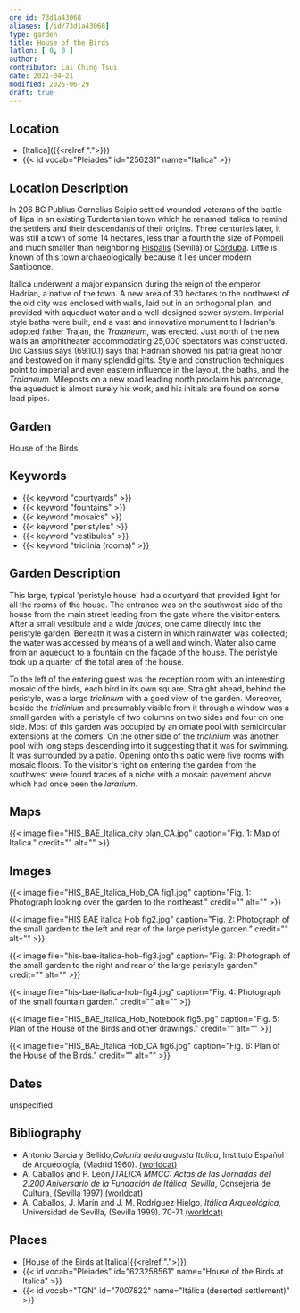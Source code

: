 ```yaml
---
gre_id: 73d1a43068
aliases: [/id/73d1a43068]
type: garden
title: House of the Birds
latlon: [ 0, 0 ]
author:
contributor: Lai Ching Tsui
date: 2021-04-21
modified: 2025-06-29
draft: true
---
```


## Location

- [Italica]({{<relref ".">}})
- {{< id vocab="Pleiades" id="256231" name="Italica" >}}

## Location Description

In 206 BC Publius Cornelius Scipio settled wounded veterans of the battle of Ilipa in an existing Turdentanian town which he renamed Italica to remind the settlers and their descendants of their origins.  Three centuries later, it was still a town of some 14 hectares, less than a fourth the size of Pompeii and much smaller than neighboring [Hispalis](https://pleiades.stoa.org/places/256210) (Sevilla) or [Corduba](https://pleiades.stoa.org/places/256128).  Little is known of this town archaeologically because it lies under modern Santiponce.

Italica underwent a major expansion during the reign of the emperor Hadrian, a native of the town. A new area of 30 hectares to the northwest of the old city was enclosed with walls, laid out in an orthogonal plan, and provided with aqueduct water and a well-designed sewer system. Imperial-style baths were built, and a vast and innovative monument to Hadrian's adopted father Trajan, the *Traianeum*, was erected.  Just north of the new walls an amphitheater accommodating 25,000 spectators was constructed. Dio Cassius says (69.10.1) says that Hadrian showed his patria great honor and bestowed on it many splendid gifts. Style and construction techniques point to imperial and even eastern influence in the layout, the baths, and the *Traianeum*.  Mileposts on a new road leading north proclaim his patronage, the aqueduct is almost surely his work, and his initials are found on some lead pipes.

## Garden

House of the Birds

## Keywords

- {{< keyword "courtyards" >}}
- {{< keyword "fountains" >}}
- {{< keyword "mosaics" >}}
- {{< keyword "peristyles" >}}
- {{< keyword "vestibules" >}}
- {{< keyword "triclinia (rooms)" >}}

## Garden Description

This large, typical 'peristyle house' had a courtyard that provided light for all the rooms of the house.  The entrance was on the southwest side of the house from the main street leading from the gate where the visitor enters.  After a small vestibule and a wide *fauces*, one came directly into the peristyle garden.  Beneath it was a cistern in which rainwater was collected; the water was accessed by means of a well and winch. Water also came from an aqueduct to a fountain on the façade of the house. The peristyle took up a quarter of the total area of the house.

To the left of the entering guest was the reception room with an interesting mosaic of the birds, each bird in its own square.  Straight ahead, behind the peristyle, was a large *triclinium* with a good view of the garden.  Moreover, beside the *triclinium* and presumably visible from it through a window was a small garden with a peristyle of two columns on two sides and four on one side. Most of this garden was occupied by an ornate pool with semicircular extensions at the corners.  On the other side of the *triclinium* was another pool with long steps descending into it suggesting that it was for swimming. It was surrounded by a patio. Opening onto this patio were five rooms with mosaic floors.  To the visitor's right on entering the garden from the southwest were found traces of a niche with a mosaic pavement above which had once been the *lararium*.

## Maps

{{< image file="HIS_BAE_Italica_city plan_CA.jpg" caption="Fig. 1: Map of Italica." credit="" alt="" >}}

## Images

{{< image file="HIS_BAE_Italica_Hob_CA fig1.jpg" caption="Fig. 1: Photograph looking over the garden to the northeast." credit="" alt="" >}}

{{< image file="HIS BAE italica Hob fig2.jpg" caption="Fig. 2: Photograph of the small garden to the left and rear of the large peristyle garden." credit="" alt="" >}}

{{< image file="his-bae-italica-hob-fig3.jpg" caption="Fig. 3: Photograph of the small garden to the right and rear of the large peristyle garden." credit="" alt="" >}}

{{< image file="his-bae-italica-hob-fig4.jpg" caption="Fig. 4: Photograph of the small fountain garden." credit="" alt="" >}}

{{< image file="HIS_BAE_Italica_Hob_Notebook fig5.jpg" caption="Fig. 5: Plan of the House of the Birds and other drawings." credit="" alt="" >}}

{{< image file="HIS_BAE_Italica Hob_CA fig6.jpg" caption="Fig. 6: Plan of the House of the Birds." credit="" alt="" >}}

## Dates

unspecified

## Bibliography

* Antonio Garcia y Bellido,*Colonia aelia augusta Italica*, Instituto Español de Arqueologia, (Madrid 1960). [(worldcat)](https://search.worldcat.org/title/882602957)
* A. Caballos and P. León,*ITALICA MMCC: Actas de las Jornadas del 2.200 Aniversario de la Fundación de Itálica, Sevilla*, Consejeria de Cultura, (Sevilla 1997).[(worldcat)](https://search.worldcat.org/title/638777432)
* A. Caballos, J. Marín and J. M. Rodríguez Hielgo, *Itálica Arqueológica*, Universidad de Sevilla, (Sevilla 1999). 70-71 [(worldcat)](https://search.worldcat.org/title/916989580)

## Places

- [House of the Birds at Italica]{{<relref ".">}})
- {{< id vocab="Pleiades" id="623258561" name="House of the Birds at Italica" >}}
- {{< id vocab="TGN" id="7007822" name="Itálica (deserted settlement)" >}}

